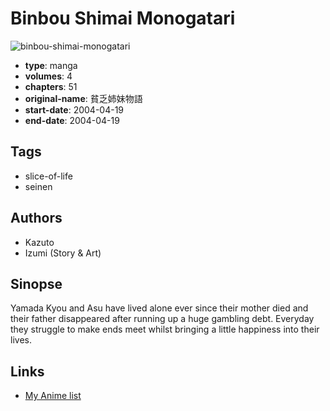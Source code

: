 # Binbou Shimai Monogatari

![binbou-shimai-monogatari](https://cdn.myanimelist.net/images/manga/2/179810.jpg)

-   **type**: manga
-   **volumes**: 4
-   **chapters**: 51
-   **original-name**: 貧乏姉妹物語
-   **start-date**: 2004-04-19
-   **end-date**: 2004-04-19

## Tags

-   slice-of-life
-   seinen

## Authors

-   Kazuto
-   Izumi (Story & Art)

## Sinopse

Yamada Kyou and Asu have lived alone ever since their mother died and their father disappeared after running up a huge gambling debt. Everyday they struggle to make ends meet whilst bringing a little happiness into their lives.

## Links

-   [My Anime list](https://myanimelist.net/manga/3714/Binbou_Shimai_Monogatari)

